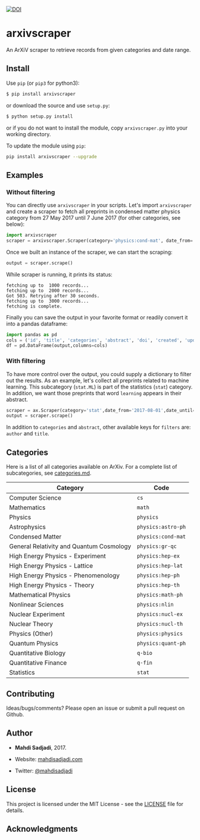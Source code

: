 [![DOI](https://zenodo.org/badge/DOI/10.5281/zenodo.889853.svg)](https://doi.org/10.5281/zenodo.889853)

# arxivscraper
An ArXiV scraper to retrieve records from given categories and date range.

## Install

Use `pip` (or `pip3` for python3):

```bash
$ pip install arxivscraper
```

or download the source and use `setup.py`:

```bash
$ python setup.py install
```

or if you do not want to install the module, copy `arxivscraper.py` into your working
directory.

To update the module using `pip`:
```bash
pip install arxivscraper --upgrade
```

## Examples

### Without filtering

You can directly use `arxivscraper` in your scripts. Let's import `arxivscraper`
and create a scraper to fetch all preprints in condensed matter physics category
from 27 May 2017 until 7 June 2017 (for other categories, see below):

```python
import arxivscraper
scraper = arxivscraper.Scraper(category='physics:cond-mat', date_from='2017-05-27',date_until='2017-06-07')
```
Once we built an instance of the scraper, we can start the scraping:

```python
output = scraper.scrape()
```
While scraper is running, it prints its status:

```
fetching up to  1000 records...
fetching up to  2000 records...
Got 503. Retrying after 30 seconds.
fetching up to  3000 records...
fetching is complete.
```

Finally you can save the output in your favorite format or readily convert it into a pandas dataframe:
```python
import pandas as pd
cols = ('id', 'title', 'categories', 'abstract', 'doi', 'created', 'updated', 'authors')
df = pd.DataFrame(output,columns=cols)
```

### With filtering
To have more control over the output, you could supply a dictionary to filter out the results. As an example, let's collect all preprints related to machine learning. This subcategory (`stat.ML`) is part of the statistics (`stat`) category. In addition, we want those preprints that word `learning` appears in their abstract.

```python
scraper = ax.Scraper(category='stat',date_from='2017-08-01',date_until='2017-08-10',t=10, filters={'categories':['stat.ml'],'abstract':['learning']})
output = scraper.scrape()
```

In addition to `categories` and `abstract`, other available keys for `filters` are: `author` and `title`.


## Categories
Here is a list of all categories available on ArXiv. For a complete list of subcategories, see [categories.md](categories.md).

| Category | Code |
| --- | --- |
| Computer Science | `cs` |
| Mathematics | `math` |
| Physics | `physics` |
| Astrophysics | `physics:astro-ph` |
| Condensed Matter | `physics:cond-mat` |
| General Relativity and Quantum Cosmology | `physics:gr-qc` |
| High Energy Physics - Experiment | `physics:hep-ex` |
| High Energy Physics - Lattice | `physics:hep-lat` |
| High Energy Physics - Phenomenology | `physics:hep-ph` |
| High Energy Physics - Theory | `physics:hep-th` |
| Mathematical Physics | `physics:math-ph` |
| Nonlinear Sciences | `physics:nlin` |
| Nuclear Experiment | `physics:nucl-ex` |
| Nuclear Theory | `physics:nucl-th` |
| Physics (Other) | `physics:physics` |
| Quantum Physics | `physics:quant-ph` |
| Quantitative Biology | `q-bio` |
| Quantitative Finance | `q-fin` |
| Statistics | `stat` |

## Contributing
Ideas/bugs/comments? Please open an issue or submit a pull request on Github.

## Author
* **Mahdi Sadjadi**, 2017.

* Website: [mahdisadjadi.com](http://mahdisadjadi.com)

* Twitter: [@mahdisadjadi](http://twitter.com/MahdiSadjadi)

## License
This project is licensed under the MIT License - see the [LICENSE](LICENSE) file for details.

## Acknowledgments
